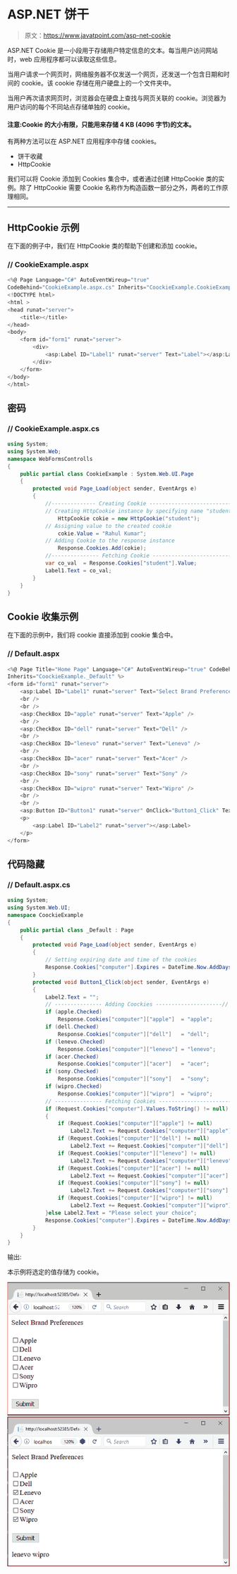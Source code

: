 # ASP.NET 饼干

> 原文：<https://www.javatpoint.com/asp-net-cookie>

ASP.NET Cookie 是一小段用于存储用户特定信息的文本。每当用户访问网站时，web 应用程序都可以读取这些信息。

当用户请求一个网页时，网络服务器不仅发送一个网页，还发送一个包含日期和时间的 cookie。该 cookie 存储在用户硬盘上的一个文件夹中。

当用户再次请求网页时，浏览器会在硬盘上查找与网页关联的 cookie。浏览器为用户访问的每个不同站点存储单独的 cookie。

#### 注意:Cookie 的大小有限，只能用来存储 4 KB (4096 字节)的文本。

有两种方法可以在 ASP.NET 应用程序中存储 cookies。

*   饼干收藏
*   HttpCookie

我们可以将 Cookie 添加到 Cookies 集合中，或者通过创建 HttpCookie 类的实例。除了 HttpCookie 需要 Cookie 名称作为构造函数一部分之外，两者的工作原理相同。

* * *

## HttpCookie 示例

在下面的例子中，我们在 HttpCookie 类的帮助下创建和添加 cookie。

### // CookieExample.aspx

```cs
<%@ Page Language="C#" AutoEventWireup="true" 
CodeBehind="CookieExample.aspx.cs" Inherits="CoockieExample.CookieExample" %>
<!DOCTYPE html>
<html >
<head runat="server">
    <title></title>
</head>
<body>
    <form id="form1" runat="server">
        <div>
            <asp:Label ID="Label1" runat="server" Text="Label"></asp:Label>
        </div>
    </form>
</body>
</html>

```

## 密码

### // CookieExample.aspx.cs

```cs
using System;
using System.Web;
namespace WebFormsControlls
{
    public partial class CookieExample : System.Web.UI.Page
    {
        protected void Page_Load(object sender, EventArgs e)
        {
            //-------------- Creating Cookie --------------------------//
            // Creating HttpCookie instance by specifying name "student"
                HttpCookie cokie = new HttpCookie("student");
            // Assigning value to the created cookie
                cokie.Value = "Rahul Kumar";
            // Adding Cookie to the response instance
                Response.Cookies.Add(cokie);
            //--------------- Fetching Cookie -------------------------//
            var co_val  = Response.Cookies["student"].Value;
            Label1.Text = co_val;
        }
    }
}

```

## Cookie 收集示例

在下面的示例中，我们将 cookie 直接添加到 cookie 集合中。

### // Default.aspx

```cs
<%@ Page Title="Home Page" Language="C#" AutoEventWireup="true" CodeBehind="Default.aspx.cs"
Inherits="CoockieExample._Default" %>
<form id="form1" runat="server">
    <asp:Label ID="Label1" runat="server" Text="Select Brand Preferences"></asp:Label>
    <br />
    <br />
    <asp:CheckBox ID="apple" runat="server" Text="Apple" />
    <br />
    <asp:CheckBox ID="dell" runat="server" Text="Dell" />
    <br />
    <asp:CheckBox ID="lenevo" runat="server" Text="Lenevo" />
    <br />
    <asp:CheckBox ID="acer" runat="server" Text="Acer" />
    <br />
    <asp:CheckBox ID="sony" runat="server" Text="Sony" />
    <br />
    <asp:CheckBox ID="wipro" runat="server" Text="Wipro" />
    <br />
    <br />
    <asp:Button ID="Button1" runat="server" OnClick="Button1_Click" Text="Submit" />
    <p>
        <asp:Label ID="Label2" runat="server"></asp:Label>
    </p>
</form>

```

## 代码隐藏

### // Default.aspx.cs

```cs
using System;
using System.Web.UI;
namespace CoockieExample
{
    public partial class _Default : Page
    {
        protected void Page_Load(object sender, EventArgs e)
        {
            // Setting expiring date and time of the cookies
            Response.Cookies["computer"].Expires = DateTime.Now.AddDays(-1);
        }
        protected void Button1_Click(object sender, EventArgs e)
        {
            Label2.Text = "";
            // --------------- Adding Coockies ---------------------//
            if (apple.Checked)
                Response.Cookies["computer"]["apple"]  = "apple";
            if (dell.Checked)
                Response.Cookies["computer"]["dell"]   = "dell";
            if (lenevo.Checked)
                Response.Cookies["computer"]["lenevo"] = "lenevo";
            if (acer.Checked)
                Response.Cookies["computer"]["acer"]   = "acer";
            if (sony.Checked)
                Response.Cookies["computer"]["sony"]   = "sony";
            if (wipro.Checked)
                Response.Cookies["computer"]["wipro"]  = "wipro";
            // --------------- Fetching Cookies -----------------------//
            if (Request.Cookies["computer"].Values.ToString() != null)
            {
                if (Request.Cookies["computer"]["apple"] != null)
                    Label2.Text += Request.Cookies["computer"]["apple"] + " ";
                if (Request.Cookies["computer"]["dell"] != null)
                    Label2.Text += Request.Cookies["computer"]["dell"] + " ";
                if (Request.Cookies["computer"]["lenevo"] != null)
                    Label2.Text += Request.Cookies["computer"]["lenevo"] + " ";
                if (Request.Cookies["computer"]["acer"] != null)
                    Label2.Text += Request.Cookies["computer"]["acer"] + " ";
                if (Request.Cookies["computer"]["sony"] != null)
                    Label2.Text += Request.Cookies["computer"]["sony"] + " ";
                if (Request.Cookies["computer"]["wipro"] != null)
                    Label2.Text += Request.Cookies["computer"]["wipro"] + " ";
            }else Label2.Text = "Please select your choice";
            Response.Cookies["computer"].Expires = DateTime.Now.AddDays(-1);
        }
    }
}

```

输出:

本示例将选定的值存储为 cookie。

![ASP Net Cookie 1](img/b5e497ea685770901e613292e5d3758d.png)
![ASP Net Cookie 2](img/7765989fb37ef026c827e5e49629f151.png)